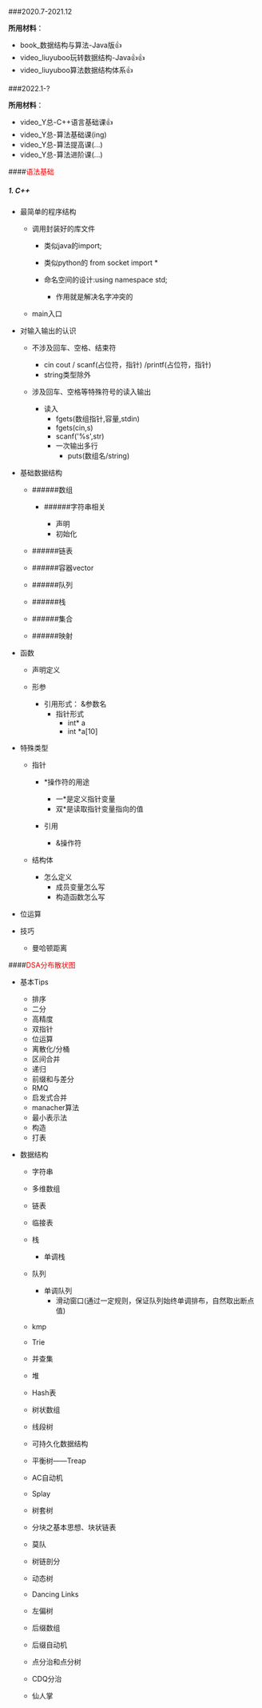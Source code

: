 ###2020.7-2021.12

**所用材料**：

* book_数据结构与算法-Java版👍
* video_liuyuboo玩转数据结构-Java👍👍
* video_liuyuboo算法数据结构体系👍





###2022.1-?

**所用材料**：

* video_Y总-C++语言基础课👍
* video_Y总-算法基础课(ing)
* video_Y总-算法提高课(...)
* video_Y总-算法进阶课(...)



####<font color=#F00000>语法基础</font>

##### 1. C++

* 最简单的程序结构

  * 调用封装好的库文件 

    * 类似java的import; 
    * 类似python的 from socket import * 

    * 命名空间的设计:using namespace std; 
      * 作用就是解决名字冲突的


  * main入口


* 对输入输出的认识

  * 不涉及回车、空格、结束符 
    * cin cout / scanf(占位符，指针) /printf(占位符，指针)
    * string类型除外

  * 涉及回车、空格等特殊符号的读入输出
    * 读入
      * fgets(数组指针,容量,stdin)
      * fgets(cin,s)
      * scanf('%s',str)
      * 一次输出多行
        * puts(数组名/string)


* 基础数据结构

  * ######数组

    * ######字符串相关

      * 声明
      * 初始化


  * ######链表


  * ######容器vector


  * ######队列


  * ######栈


  * ######集合


  * ######映射


* 函数

  * 声明定义

  * 形参
    * 引用形式： &参数名
      * 指针形式
        * int* a
        * int *a[10]


* 特殊类型

  * 指针

    * *操作符的用途
      * 一*是定义指针变量
      * 双*是读取指针变量指向的值

    * 引用
      * &操作符


  * 结构体
    * 怎么定义
      * 成员变量怎么写
      * 构造函数怎么写


* 位运算

* 技巧
  * 曼哈顿距离




####<font color = #F00000>DSA分布散状图</font>

- 基本Tips

  - 排序
  - 二分
  - 高精度
  - 双指针
  - 位运算
  - 离散化/分桶
  - 区间合并
  - 递归
  - 前缀和与差分
  - RMQ
  - 启发式合并
  - manacher算法
  - 最小表示法
  - 构造
  - 打表

- 数据结构 

  - 字符串

  - 多维数组

  - 链表

  - 临接表

  - 栈
    - 单调栈

  - 队列
    - 单调队列
      - 滑动窗口(通过一定规则，保证队列始终单调排布，自然取出断点值)

  - kmp

  - Trie

  - 并查集

  - 堆

  - Hash表

  - 树状数组

  - 线段树

  - 可持久化数据结构

  - 平衡树——Treap

  - AC自动机

  - Splay

  - 树套树

  - 分块之基本思想、块状链表

  - 莫队

  - 树链剖分

  - 动态树

  - Dancing Links

  - 左偏树

  - 后缀数组

  - 后缀自动机

  - 点分治和点分树

  - CDQ分治

  - 仙人掌